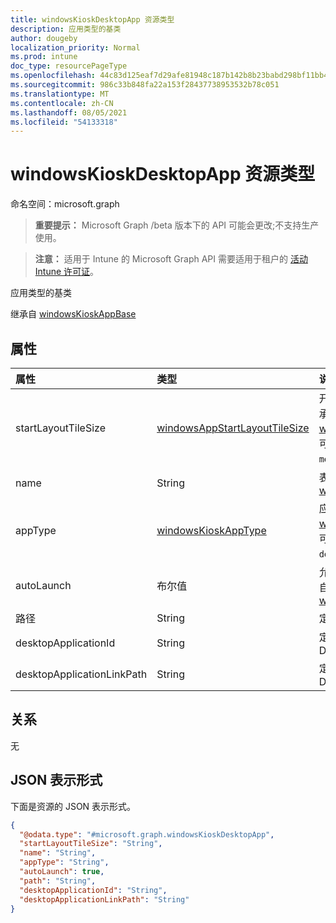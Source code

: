 ```yaml
---
title: windowsKioskDesktopApp 资源类型
description: 应用类型的基类
author: dougeby
localization_priority: Normal
ms.prod: intune
doc_type: resourcePageType
ms.openlocfilehash: 44c83d125eaf7d29afe81948c187b142b8b23babd298bf11bb4f98a5952bb0d4
ms.sourcegitcommit: 986c33b848fa22a153f28437738953532b78c051
ms.translationtype: MT
ms.contentlocale: zh-CN
ms.lasthandoff: 08/05/2021
ms.locfileid: "54133318"
---
```

# <a name="windowskioskdesktopapp-resource-type"></a>windowsKioskDesktopApp 资源类型

命名空间：microsoft.graph

> **重要提示：** Microsoft Graph /beta 版本下的 API 可能会更改;不支持生产使用。

> **注意：** 适用于 Intune 的 Microsoft Graph API 需要适用于租户的 [活动 Intune 许可证](https://go.microsoft.com/fwlink/?linkid=839381)。

应用类型的基类


继承自 [windowsKioskAppBase](../resources/intune-deviceconfig-windowskioskappbase.md)

## <a name="properties"></a>属性
|属性|类型|说明|
|:---|:---|:---|
|startLayoutTileSize|[windowsAppStartLayoutTileSize](../resources/intune-deviceconfig-windowsappstartlayouttilesize.md)|开始布局的应用磁贴大小 继承自 [windowsKioskAppBase](../resources/intune-deviceconfig-windowskioskappbase.md)。 可取值为：`hidden`、`small`、`medium`、`wide`、`large`。|
|name|String|表示应用的友好名称 继承自 [windowsKioskAppBase](../resources/intune-deviceconfig-windowskioskappbase.md)|
|appType|[windowsKioskAppType](../resources/intune-deviceconfig-windowskioskapptype.md)|应用类型 继承自 [windowsKioskAppBase](../resources/intune-deviceconfig-windowskioskappbase.md)。 可取值为：`unknown`、`store`、`desktop`、`aumId`。|
|autoLaunch|布尔值|允许应用在多应用展台模式下自动启动 继承自 [windowsKioskAppBase](../resources/intune-deviceconfig-windowskioskappbase.md)|
|路径|String|定义桌面应用的路径|
|desktopApplicationId|String|定义应用的 DesktopApplicationID|
|desktopApplicationLinkPath|String|定义应用的 DesktopApplicationLinkPath|

## <a name="relationships"></a>关系
无

## <a name="json-representation"></a>JSON 表示形式
下面是资源的 JSON 表示形式。
<!-- {
  "blockType": "resource",
  "@odata.type": "microsoft.graph.windowsKioskDesktopApp"
}
-->
``` json
{
  "@odata.type": "#microsoft.graph.windowsKioskDesktopApp",
  "startLayoutTileSize": "String",
  "name": "String",
  "appType": "String",
  "autoLaunch": true,
  "path": "String",
  "desktopApplicationId": "String",
  "desktopApplicationLinkPath": "String"
}
```




